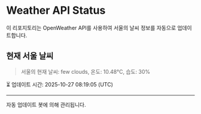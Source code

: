 
# Weather API Status

이 리포지토리는 OpenWeather API를 사용하여 서울의 날씨 정보를 자동으로 업데이트합니다.

## 현재 서울 날씨
> 서울의 현재 날씨: few clouds, 온도: 10.48°C, 습도: 30%

⏳ 업데이트 시간: 2025-10-27 08:19:05 (UTC)

---
자동 업데이트 봇에 의해 관리됩니다.
